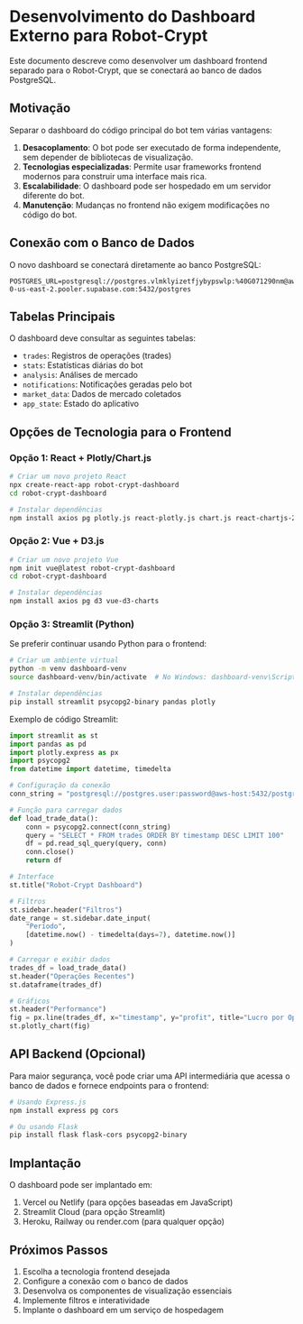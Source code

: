 # Desenvolvimento do Dashboard Externo para Robot-Crypt

Este documento descreve como desenvolver um dashboard frontend separado para o Robot-Crypt, que se conectará ao banco de dados PostgreSQL.

## Motivação

Separar o dashboard do código principal do bot tem várias vantagens:

1. **Desacoplamento**: O bot pode ser executado de forma independente, sem depender de bibliotecas de visualização.
2. **Tecnologias especializadas**: Permite usar frameworks frontend modernos para construir uma interface mais rica.
3. **Escalabilidade**: O dashboard pode ser hospedado em um servidor diferente do bot.
4. **Manutenção**: Mudanças no frontend não exigem modificações no código do bot.

## Conexão com o Banco de Dados

O novo dashboard se conectará diretamente ao banco PostgreSQL:

```
POSTGRES_URL=postgresql://postgres.vlmklyizetfjybypswlp:%40G071290nm@aws-0-us-east-2.pooler.supabase.com:5432/postgres
```

## Tabelas Principais

O dashboard deve consultar as seguintes tabelas:

- `trades`: Registros de operações (trades)
- `stats`: Estatísticas diárias do bot
- `analysis`: Análises de mercado
- `notifications`: Notificações geradas pelo bot
- `market_data`: Dados de mercado coletados
- `app_state`: Estado do aplicativo

## Opções de Tecnologia para o Frontend

### Opção 1: React + Plotly/Chart.js

```bash
# Criar um novo projeto React
npx create-react-app robot-crypt-dashboard
cd robot-crypt-dashboard

# Instalar dependências
npm install axios pg plotly.js react-plotly.js chart.js react-chartjs-2
```

### Opção 2: Vue + D3.js

```bash
# Criar um novo projeto Vue
npm init vue@latest robot-crypt-dashboard
cd robot-crypt-dashboard

# Instalar dependências
npm install axios pg d3 vue-d3-charts
```

### Opção 3: Streamlit (Python)

Se preferir continuar usando Python para o frontend:

```bash
# Criar um ambiente virtual
python -m venv dashboard-venv
source dashboard-venv/bin/activate  # No Windows: dashboard-venv\Scripts\activate

# Instalar dependências
pip install streamlit psycopg2-binary pandas plotly
```

Exemplo de código Streamlit:

```python
import streamlit as st
import pandas as pd
import plotly.express as px
import psycopg2
from datetime import datetime, timedelta

# Configuração da conexão
conn_string = "postgresql://postgres.user:password@aws-host:5432/postgres"

# Função para carregar dados
def load_trade_data():
    conn = psycopg2.connect(conn_string)
    query = "SELECT * FROM trades ORDER BY timestamp DESC LIMIT 100"
    df = pd.read_sql_query(query, conn)
    conn.close()
    return df

# Interface
st.title("Robot-Crypt Dashboard")

# Filtros
st.sidebar.header("Filtros")
date_range = st.sidebar.date_input(
    "Período",
    [datetime.now() - timedelta(days=7), datetime.now()]
)

# Carregar e exibir dados
trades_df = load_trade_data()
st.header("Operações Recentes")
st.dataframe(trades_df)

# Gráficos
st.header("Performance")
fig = px.line(trades_df, x="timestamp", y="profit", title="Lucro por Operação")
st.plotly_chart(fig)
```

## API Backend (Opcional)

Para maior segurança, você pode criar uma API intermediária que acessa o banco de dados e fornece endpoints para o frontend:

```bash
# Usando Express.js
npm install express pg cors

# Ou usando Flask
pip install flask flask-cors psycopg2-binary
```

## Implantação

O dashboard pode ser implantado em:

1. Vercel ou Netlify (para opções baseadas em JavaScript)
2. Streamlit Cloud (para opção Streamlit)
3. Heroku, Railway ou render.com (para qualquer opção)

## Próximos Passos

1. Escolha a tecnologia frontend desejada
2. Configure a conexão com o banco de dados
3. Desenvolva os componentes de visualização essenciais
4. Implemente filtros e interatividade
5. Implante o dashboard em um serviço de hospedagem
